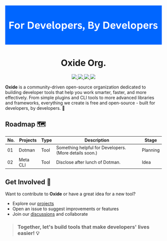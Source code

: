 <p align="center"><img src="../images/oxide_readme_banner.png"></p>

<h1 align="center">Oxide Org.</h1>

<p align="center">
  <a href="https://x.com/oxide_org" target="_blank">
    <img src="https://img.shields.io/badge/OxideOrg-000000?style=for-the-badge&logo=x&logoColor=white">
  </a>
  
  <a href="https://discord.gg/yYZTWsyxwW" target="_blank">
    <img src="https://img.shields.io/badge/Discord-5865F2?style=for-the-badge&logo=discord&logoColor=white">
  </a>

  <a href="https://dev.to/oxideorg" target="_blank">
    <img src="https://img.shields.io/badge/dev.to-0A0A0A?style=for-the-badge&logo=devdotto&logoColor=white">
  </a>
  
  <a href="https://github.com/sponsors/fnabinash" target="_blank">
    <img src="https://img.shields.io/badge/sponsor-30363D?style=for-the-badge&logo=GitHub-Sponsors&logoColor=#white">
  </a>
</p>

**Oxide** is a community-driven open-source organization dedicated to building developer tools that help you work smarter, faster, and more effectively. From simple plugins and CLI tools to more advanced libraries and frameworks, everything we create is free and open-source - built for developers, by developers. 🚀

## **Roadmap** 🗺️
|**No.**| **Projects**      | **Type** | **Description**                                        | **Stage**  |
| ----- | ----------------- | -------- | ------------------------------------------------------ | ---------- |
| 01    | Dotman            | Tool     | Something helpful for Developers. (More details soon.) | Planning   |
| 02    | Meta CLI          | Tool     | Disclose after lunch of Dotman.                        | Idea       |


## **Get Involved** 🤝
Want to contribute to **Oxide** or have a great idea for a new tool?

- Explore our [projects](https://github.com/orgs/OxideOrg/repositories)
- Open an issue to suggest improvements or features
- Join our [discussions](https://github.com/orgs/OxideOrg/discussions) and collaborate

> ### **Together, let's build tools that make developers' lives easier! 💡**
